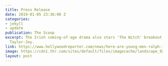 ```yaml
---
title: Press Release
date: 2019-01-05 23:36:00 Z
categories:
- jekyll
- update
publication: The Scoop
excerpt: The Irish coming-of-age drama also stars 'The Witch' breakout actress, Anya
  Taylor-Joy.
link: https://www.hollywoodreporter.com/news/here-are-young-men-ralph-ineson-susan-lynch-join-cast-1145987
image: https://cdn1.thr.com/sites/default/files/imagecache/landscape_928x523/2018/09/ralph_ineson_and_susan_lynch_-getty-split-h_2018.jpg
layout: post
---
```


